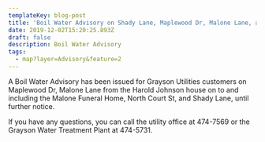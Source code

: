 ```yaml
---
templateKey: blog-post
title: 'Boil Water Advisory on Shady Lane, Maplewood Dr, Malone Lane, and N. Court St'
date: 2019-12-02T15:20:25.893Z
draft: false
description: Boil Water Advisory
tags:
  - map?layer=Advisory&feature=2
---
```

A Boil Water Advisory has been issued for Grayson Utilities customers on Maplewood Dr, Malone Lane from the Harold Johnson house on to and including the Malone Funeral Home, North Court St, and Shady Lane, until further notice. 

If you have any questions, you can call the utility office at 474-7569 or the Grayson Water Treatment Plant at 474-5731.
